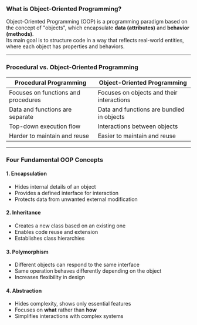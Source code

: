 ### **What is Object-Oriented Programming?**

Object-Oriented Programming (OOP) is a programming paradigm based on the concept of "objects", which encapsulate **data (attributes)** and **behavior (methods)**.  
Its main goal is to structure code in a way that reflects real-world entities, where each object has properties and behaviors.

---

### **Procedural vs. Object-Oriented Programming**

|Procedural Programming|Object-Oriented Programming|
|---|---|
|Focuses on functions and procedures|Focuses on objects and their interactions|
|Data and functions are separate|Data and functions are bundled in objects|
|Top-down execution flow|Interactions between objects|
|Harder to maintain and reuse|Easier to maintain and reuse|

---

### **Four Fundamental OOP Concepts**

#### **1. Encapsulation**

- Hides internal details of an object
- Provides a defined interface for interaction
- Protects data from unwanted external modification

#### **2. Inheritance**

- Creates a new class based on an existing one
- Enables code reuse and extension
- Establishes class hierarchies

#### **3. Polymorphism**

- Different objects can respond to the same interface
- Same operation behaves differently depending on the object
- Increases flexibility in design

#### **4. Abstraction**

- Hides complexity, shows only essential features
- Focuses on **what** rather than **how**
- Simplifies interactions with complex systems